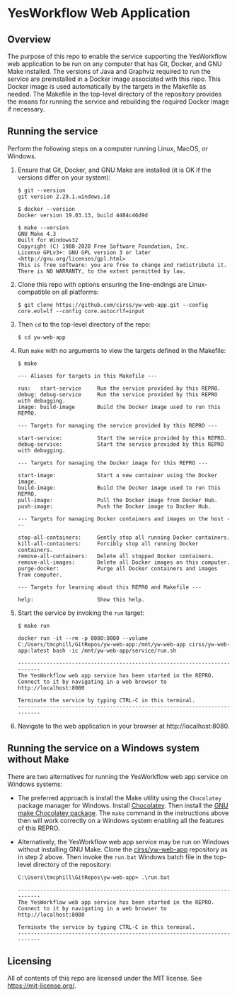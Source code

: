 # YesWorkflow Web Application

## Overview

The purpose of this repo to enable the service supporting the YesWorkflow web
application to be run on any computer that has Git, Docker, and GNU Make
installed. The versions of Java and Graphviz required to run the service are
preinstalled in a Docker image associated with this repo. This Docker image is
used automatically by the targets in the Makefile as needed. The Makefile in
the top-level directory of the repository provides the means for running the 
service and rebuilding the required Docker image if necessary.

## Running the service

Perform the following steps on a computer running Linux, MacOS, or Windows.

1. Ensure that Git, Docker, and GNU Make are installed (it is OK if the versions differ on your system):

	```
	$ git --version
	git version 2.29.1.windows.1d

	$ docker --version
	Docker version 19.03.13, build 4484c46d9d

	$ make --version
	GNU Make 4.3
	Built for Windows32
	Copyright (C) 1988-2020 Free Software Foundation, Inc.
	License GPLv3+: GNU GPL version 3 or later <http://gnu.org/licenses/gpl.html>
	This is free software: you are free to change and redistribute it.
	There is NO WARRANTY, to the extent permitted by law.
	```
2. Clone this repo with options ensuring the line-endings are Linux-compatible on all platforms:

	```
	$ git clone https://github.com/cirss/yw-web-app.git --config core.eol=lf --config core.autocrlf=input
    ```

3. Then `cd` to the top-level directory of the repo:
    ```
    $ cd yw-web-app
	```

4. Run `make` with no arguments to view the targets defined in the Makefile:

    ```
    $ make

    --- Aliases for targets in this Makefile ---

    run:   start-service     Run the service provided by this REPRO.
    debug: debug-service     Run the service provided by this REPRO with debugging.
    image: build-image       Build the Docker image used to run this REPRO.

    --- Targets for managing the service provided by this REPRO ---

    start-service:           Start the service provided by this REPRO.
    debug-service:           Start the service provided by this REPRO with debugging.

    --- Targets for managing the Docker image for this REPRO ---

    start-image:             Start a new container using the Docker image.
    build-image:             Build the Docker image used to run this REPRO.
    pull-image:              Pull the Docker image from Docker Hub.
    push-image:              Push the Docker image to Docker Hub.

    --- Targets for managing Docker containers and images on the host ---

    stop-all-containers:     Gently stop all running Docker containers.
    kill-all-containers:     Forcibly stop all running Docker containers.
    remove-all-containers:   Delete all stopped Docker containers.
    remove-all-images:       Delete all Docker images on this computer.
    purge-docker:            Purge all Docker containers and images from computer.

    --- Targets for learning about this REPRO and Makefile ---

    help:                    Show this help.
    ```

5. Start the service by invoking the `run` target:

	```
    $ make run

    docker run -it --rm -p 8080:8080 --volume C:/Users/tmcphill/GitRepos/yw-web-app:/mnt/yw-web-app cirss/yw-web-app:latest bash -ic /mnt/yw-web-app/service/run.sh

    --------------------------------------------------------------------------
    The YesWorkflow web app service has been started in the REPRO.
    Connect to it by navigating in a web browser to http://localhost:8080

    Terminate the service by typing CTRL-C in this terminal.
    --------------------------------------------------------------------------
	```

6. Navigate to the web application in your browser at http://localhost:8080.

## Running the service on a Windows system without Make

There are two alternatives for running the YesWorkflow web app service on Windows systems:

- The preferred approach is install the Make utility using the `Chocolatey` package manager for Windows. Install [Chocolatey](https://chocolatey.org/install). Then install the [GNU make Chocolatey package](https://chocolatey.org/packages/make). The `make` command in the instructions above then will work correctly on a Windows system enabling all the features of this REPRO.

- Alternatively, the YesWorkflow web app service may be run on Windows without installing GNU Make. Clone the [cirss/yw-web-app](https://github.com/cirss/yw-web-app) repository as in step 2 above.  Then invoke the `run.bat` Windows batch file in the top-level directory of the repository:

	```
    C:\Users\tmcphill\GitRepos\yw-web-app> .\run.bat

    --------------------------------------------------------------------------
    The YesWorkflow web app service has been started in the REPRO.
    Connect to it by navigating in a web browser to http://localhost:8080

    Terminate the service by typing CTRL-C in this terminal.
    --------------------------------------------------------------------------	
    ```

## Licensing

All of contents of this repo are licensed under the MIT license. See https://mit-license.org/.


